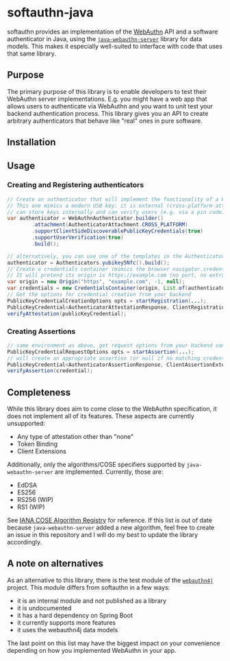 # softauthn-java

softauthn provides an implementation of the [WebAuthn](https://www.w3.org/TR/2021/REC-webauthn-2-20210408/) API and a software authenticator in Java, 
using the [`java-webauthn-server`](https://developers.yubico.com/java-webauthn-server/) library for data models. This makes it especially well-suited 
to interface with code that uses that same library.

## Purpose
The primary purpose of this library is to enable developers to test their WebAuthn server implementations.
E.g. you might have a web app that allows users to authenticate via WebAuthn and you want to unit test your 
backend authentication process. This library gives you an API to create arbitrary authenticators that behave
like "real" ones in pure software.

## Installation

## Usage

### Creating and Registering authenticators
```java
// Create an authenticator that will implement the functionality of a WebAuthn authenticator in pure software
// This one mimics a modern USB key: it is external (cross-platform attachment),
// can store keys internally and can verify users (e.g. via a pin code)
var authenticator = WebAuthnAuthenticator.builder()
        .attachment(AuthenticatorAttachment.CROSS_PLATFORM)
        .supportClientSideDiscoverablePublicKeyCredentials(true)
        .supportUserVerification(true)
        .build();

// alternatively, you can use one of the templates in the Authenticators class
authenticator = Authenticators.yubikey5Nfc().build();
// Create a credentials container (mimics the browser navigator.credentials API)
// It will pretend its origin is https://example.com (no port, no extra domain)
var origin = new Origin("https", "example.com", -1, null);
var credentials = new CredentialsContainer(origin, List.of(authenticator));
// Get the options for credential creation from your backend
PublicKeyCredentialCreationOptions opts = startRegistration(...);
PublicKeyCredential<AuthenticatorAttestationResponse, ClientRegistrationExtensionsResult> publicKeyCredential = credentials.create(opts);
verifyAttestation(publicKeyCredential);
```

### Creating Assertions

```java
// same environment as above, get request options from your backend somehow
PublicKeyCredentialRequestOptions opts = startAssertion(...);
// will create an appropriate assertion (or null if no matching credential can be found)
PublicKeyCredential<AuthenticatorAssertionResponse, ClientAssertionExtensionsResult> credential = credentials.get(opts);
verifyAssertion(credential);
```

## Completeness

While this library does aim to come close to the WebAuthn specification, it does not implement all of its features.
These aspects are currently unsupported:
- Any type of attestation other than "none"
- Token Binding
- Client Extensions

Additionally, only the algorithms/COSE specifiers supported by `java-webauthn-server` are implemented. 
Currently, those are:
- EdDSA
- ES256
- RS256 (WIP)
- RS1 (WIP)

See [IANA COSE Algorithm Registry](https://www.iana.org/assignments/cose/cose.xhtml#algorithms) for reference.
If this list is out of date because `java-webauthn-server` added a new algorithm, feel free to create an issue in 
this repository and I will do my best to update the library accordingly.

## A note on alternatives
As an alternative to this library, there is the test module of the [`webauthn4j`](https://github.com/webauthn4j/webauthn4j) project. 
This module differs from softauthn in a few ways:

- it is an internal module and not published as a library
- it is undocumented
- it has a hard dependency on Spring Boot
- it currently supports more features
- it uses the webauthn4j data models

The last point on this list may have the biggest impact on your convenience depending on how you 
implemented WebAuthn in your app.